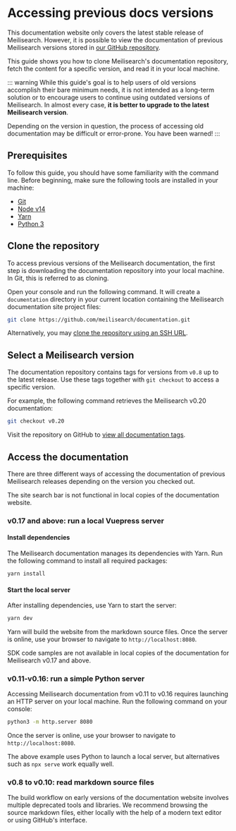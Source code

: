 # Accessing previous docs versions

This documentation website only covers the latest stable release of Meilisearch. However, it is possible to view the documentation of previous Meilisearch versions stored in [our GitHub repository](https://github.com/meilisearch/documentation).

This guide shows you how to clone Meilisearch's documentation repository, fetch the content for a specific version, and read it in your local machine.

::: warning
While this guide's goal is to help users of old versions accomplish their bare minimum needs, it is not intended as a long-term solution or to encourage users to continue using outdated versions of Meilisearch. In almost every case, **it is better to upgrade to the latest Meilisearch version**.

Depending on the version in question, the process of accessing old documentation may be difficult or error-prone. You have been warned!
:::

## Prerequisites

To follow this guide, you should have some familiarity with the command line. Before beginning, make sure the following tools are installed in your machine:

- [Git](https://git-scm.com/)
- [Node v14](https://nodejs.org/en/)
- [Yarn](https://classic.yarnpkg.com/en/)
- [Python 3](https://www.python.org)

## Clone the repository

To access previous versions of the Meilisearch documentation, the first step is downloading the documentation repository into your local machine. In Git, this is referred to as cloning.

Open your console and run the following command. It will create a `documentation` directory in your current location containing the Meilisearch documentation site project files:

```sh
git clone https://github.com/meilisearch/documentation.git
```

Alternatively, you may [clone the repository using an SSH URL](https://docs.github.com/en/get-started/getting-started-with-git/about-remote-repositories#cloning-with-ssh-urls).

## Select a Meilisearch version

The documentation repository contains tags for versions from `v0.8` up to the latest release. Use these tags together with `git checkout` to access a specific version.

For example, the following command retrieves the Meilisearch v0.20 documentation:

```sh
git checkout v0.20
```

Visit the repository on GitHub to [view all documentation tags](https://github.com/meilisearch/documentation/tags).

## Access the documentation

There are three different ways of accessing the documentation of previous Meilisearch releases depending on the version you checked out.

<Capsule intent="warning">
The site search bar is not functional in local copies of the documentation website.
</Capsule>

### v0.17 and above: run a local Vuepress server

#### Install dependencies

The Meilisearch documentation manages its dependencies with Yarn. Run the following command to install all required packages:

```sh
yarn install
```

#### Start the local server

After installing dependencies, use Yarn to start the server:

```sh
yarn dev
```

Yarn will build the website from the markdown source files. Once the server is online, use your browser to navigate to `http://localhost:8080`.

<Capsule intent="warning">
SDK code samples are not available in local copies of the documentation for Meilisearch v0.17 and above.
</Capsule>

### v0.11-v0.16: run a simple Python server

Accessing Meilisearch documentation from v0.11 to v0.16 requires launching an HTTP server on your local machine. Run the following command on your console:

```sh
python3 -m http.server 8080
```

Once the server is online, use your browser to navigate to `http://localhost:8080`.

The above example uses Python to launch a local server, but alternatives such as `npx serve`  work equally well.

### v0.8 to v0.10: read markdown source files

The build workflow on early versions of the documentation website involves multiple deprecated tools and libraries. We recommend browsing the source markdown files, either locally with the help of a modern text editor or using GitHub's interface.
